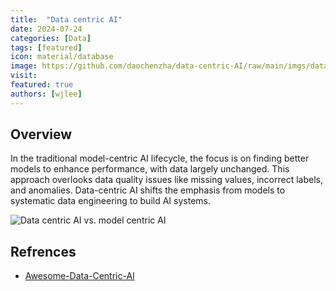 ```yaml
---
title:  "Data centric AI"
date: 2024-07-24
categories: [Data]
tags: [featured]
icon: material/database
image: https://github.com/daochenzha/data-centric-AI/raw/main/imgs/data-centric.png
visit:
featured: true
authors: [wjlee]
---
```


## Overview

In the traditional model-centric AI lifecycle, the focus is on finding better models to enhance performance, with data largely unchanged. This approach overlooks data quality issues like missing values, incorrect labels, and anomalies. Data-centric AI shifts the emphasis from models to systematic data engineering to build AI systems.

![Data centric AI vs. model centric AI](https://github.com/daochenzha/data-centric-AI/raw/main/imgs/data-centric.png)
## Refrences
* [Awesome-Data-Centric-AI](https://github.com/daochenzha/data-centric-AI)